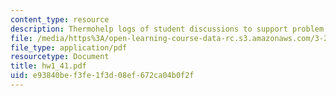 ```yaml
---
content_type: resource
description: Thermohelp logs of student discussions to support problem sets.
file: /media/https%3A/open-learning-course-data-rc.s3.amazonaws.com/3-20-materials-at-equilibrium-sma-5111-fall-2003/e93840bef3fe1f3d08ef672ca04b0f2f_hw1_41.pdf
file_type: application/pdf
resourcetype: Document
title: hw1_41.pdf
uid: e93840be-f3fe-1f3d-08ef-672ca04b0f2f
---
```

